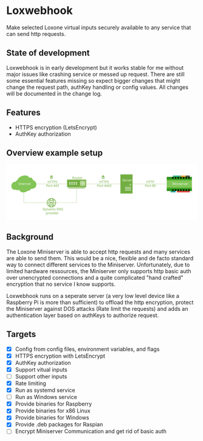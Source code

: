 # Loxwebhook

Make selected Loxone virtual inputs securely available to any service that can send http requests.

## State of development

Loxwebhook is in early development but it works stable for me without major issues like crashing service or messed up request. There are still some essential features missing so expect bigger changes that might change the request path, authKey handling or config values. All changes will be documented in the change log.

## Features

- HTTPS encryption (LetsEncrypt)
- AuthKey authorization

## Overview example setup

![Overview example setup](/readme_images/OverviewExampleSetup.svg)

## Background

The Loxone Miniserver is able to accept http requests and many services are able to send them. This would be a nice, flexible and de facto standard way to connect different services to the Miniserver. Unfortunately, due to limited hardware ressources, the Miniserver only supports http basic auth over unencrypted connections and a quite complicated "hand crafted" encryption that no service I know supports.

Loxwebhook runs on a seperate server (a very low level device like a Raspberry Pi is more than sufficient) to offload the http encryption, protect the Miniserver against DOS attacks (Rate limit the requests) and adds an authentication layer based on authKeys to authorize request.

## Targets

- [x] Config from config files, environment variables, and flags
- [x] HTTPS encryption with LetsEncrypt
- [x] AuthKey authorization
- [x] Support vitual inputs
- [ ] Support other inputs
- [x] Rate limiting
- [x] Run as systemd service
- [ ] Run as Windows service
- [x] Provide binaries for Raspberry
- [x] Provide binaries for x86 Linux
- [x] Provide binaries for Windows
- [x] Provide .deb packages for Raspian
- [ ] Encrypt Miniserver Communication and get rid of basic auth